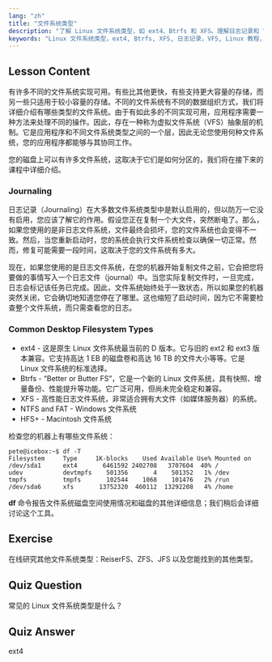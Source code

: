```yaml
---
lang: "zh"
title: "文件系统类型"
description: "了解 Linux 文件系统类型，如 ext4、Btrfs 和 XFS。理解日志记录和 VFS 以实现数据一致性。在本初学者指南中探索常见的 Linux 文件系统。"
keywords: "Linux 文件系统类型，ext4, Btrfs, XFS, 日志记录，VFS, Linux 教程，初学者指南"
---
```


## Lesson Content

有许多不同的文件系统实现可用。有些比其他更快，有些支持更大容量的存储，而另一些只适用于较小容量的存储。不同的文件系统有不同的数据组织方式，我们将详细介绍有哪些类型的文件系统。由于有如此多的不同实现可用，应用程序需要一种方法来处理不同的操作。因此，存在一种称为虚拟文件系统（VFS）抽象层的机制。它是应用程序和不同文件系统类型之间的一个层，因此无论您使用何种文件系统，您的应用程序都能够与其协同工作。

您的磁盘上可以有许多文件系统，这取决于它们是如何分区的，我们将在接下来的课程中详细介绍。

### Journaling

日志记录（Journaling）在大多数文件系统类型中是默认启用的，但以防万一它没有启用，您应该了解它的作用。假设您正在复制一个大文件，突然断电了。那么，如果您使用的是非日志文件系统，文件最终会损坏，您的文件系统也会变得不一致。然后，当您重新启动时，您的系统会执行文件系统检查以确保一切正常。然而，修复可能需要一段时间，这取决于您的文件系统有多大。

现在，如果您使用的是日志文件系统，在您的机器开始复制文件之前，它会把您将要做的事情写入一个日志文件（journal）中。当您实际复制文件时，一旦完成，日志会标记该任务已完成。因此，文件系统始终处于一致状态，所以如果您的机器突然关闭，它会确切地知道您停在了哪里。这也缩短了启动时间，因为它不需要检查整个文件系统，而只需查看您的日志。

### Common Desktop Filesystem Types

- ext4 - 这是原生 Linux 文件系统最当前的 D 版本。它与旧的 ext2 和 ext3 版本兼容。它支持高达 1 EB 的磁盘卷和高达 16 TB 的文件大小等等。它是 Linux 文件系统的标准选择。
- Btrfs - “Better or Butter FS”，它是一个新的 Linux 文件系统，具有快照、增量备份、性能提升等功能。它广泛可用，但尚未完全稳定和兼容。
- XFS - 高性能日志文件系统，非常适合拥有大文件（如媒体服务器）的系统。
- NTFS and FAT - Windows 文件系统
- HFS+ - Macintosh 文件系统

检查您的机器上有哪些文件系统：

```plaintext
pete@icebox:~$ df -T
Filesystem     Type     1K-blocks    Used Available Use% Mounted on
/dev/sda1      ext4       6461592 2402708   3707604  40% /
udev           devtmpfs    501356       4    501352   1% /dev
tmpfs          tmpfs       102544    1068    101476   2% /run
/dev/sda6      xfs       13752320  460112  13292208   4% /home
```

**df** 命令报告文件系统磁盘空间使用情况和磁盘的其他详细信息；我们稍后会详细讨论这个工具。

## Exercise

在线研究其他文件系统类型：ReiserFS、ZFS、JFS 以及您能找到的其他类型。

## Quiz Question

常见的 Linux 文件系统类型是什么？

## Quiz Answer

ext4
